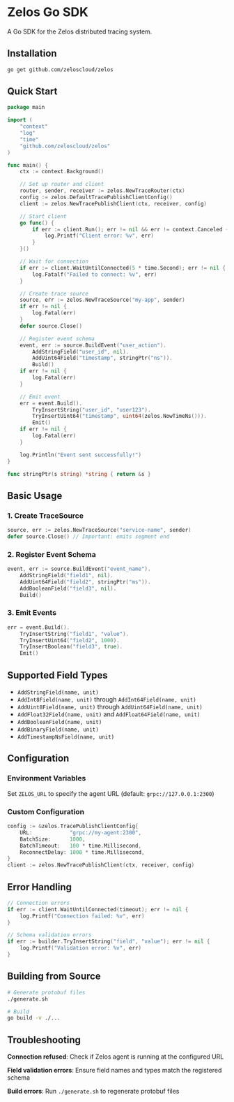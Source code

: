 # Zelos Go SDK

A Go SDK for the Zelos distributed tracing system.

## Installation

```bash
go get github.com/zeloscloud/zelos
```

## Quick Start

```go
package main

import (
    "context"
    "log"
    "time"
    "github.com/zeloscloud/zelos"
)

func main() {
    ctx := context.Background()

    // Set up router and client
    router, sender, receiver := zelos.NewTraceRouter(ctx)
    config := zelos.DefaultTracePublishClientConfig()
    client := zelos.NewTracePublishClient(ctx, receiver, config)

    // Start client
    go func() {
        if err := client.Run(); err != nil && err != context.Canceled {
            log.Printf("Client error: %v", err)
        }
    }()

    // Wait for connection
    if err := client.WaitUntilConnected(5 * time.Second); err != nil {
        log.Fatalf("Failed to connect: %v", err)
    }

    // Create trace source
    source, err := zelos.NewTraceSource("my-app", sender)
    if err != nil {
        log.Fatal(err)
    }
    defer source.Close()

    // Register event schema
    event, err := source.BuildEvent("user_action").
        AddStringField("user_id", nil).
        AddUint64Field("timestamp", stringPtr("ns")).
        Build()
    if err != nil {
        log.Fatal(err)
    }

    // Emit event
    err = event.Build().
        TryInsertString("user_id", "user123").
        TryInsertUint64("timestamp", uint64(zelos.NowTimeNs())).
        Emit()
    if err != nil {
        log.Fatal(err)
    }

    log.Println("Event sent successfully!")
}

func stringPtr(s string) *string { return &s }
```

## Basic Usage

### 1. Create TraceSource

```go
source, err := zelos.NewTraceSource("service-name", sender)
defer source.Close() // Important: emits segment end
```

### 2. Register Event Schema

```go
event, err := source.BuildEvent("event_name").
    AddStringField("field1", nil).
    AddUint64Field("field2", stringPtr("ms")).
    AddBooleanField("field3", nil).
    Build()
```

### 3. Emit Events

```go
err = event.Build().
    TryInsertString("field1", "value").
    TryInsertUint64("field2", 1000).
    TryInsertBoolean("field3", true).
    Emit()
```

## Supported Field Types

- `AddStringField(name, unit)`
- `AddInt8Field(name, unit)` through `AddInt64Field(name, unit)`
- `AddUint8Field(name, unit)` through `AddUint64Field(name, unit)`
- `AddFloat32Field(name, unit)` and `AddFloat64Field(name, unit)`
- `AddBooleanField(name, unit)`
- `AddBinaryField(name, unit)`
- `AddTimestampNsField(name, unit)`

## Configuration

### Environment Variables

Set `ZELOS_URL` to specify the agent URL (default: `grpc://127.0.0.1:2300`)

### Custom Configuration

```go
config := &zelos.TracePublishClientConfig{
    URL:            "grpc://my-agent:2300",
    BatchSize:      1000,
    BatchTimeout:   100 * time.Millisecond,
    ReconnectDelay: 1000 * time.Millisecond,
}
client := zelos.NewTracePublishClient(ctx, receiver, config)
```

## Error Handling

```go
// Connection errors
if err := client.WaitUntilConnected(timeout); err != nil {
    log.Printf("Connection failed: %v", err)
}

// Schema validation errors
if err := builder.TryInsertString("field", "value"); err != nil {
    log.Printf("Validation error: %v", err)
}
```

## Building from Source

```bash
# Generate protobuf files
./generate.sh

# Build
go build -v ./...
```

## Troubleshooting

**Connection refused**: Check if Zelos agent is running at the configured URL

**Field validation errors**: Ensure field names and types match the registered schema

**Build errors**: Run `./generate.sh` to regenerate protobuf files
